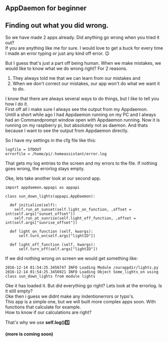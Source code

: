 ## AppDaemon for beginner
 

## Finding out what you did wrong.

So we have made 2 apps already. Did anything go wrong when you tried it out?  
If you are anything like me for sure. I would love to get a buck for every time I made an error typing or just any kind off error. :wink:

But I guess that's just a part off being human. When we make mistakes, we would like to know what we do wrong right?
For 2 reasons.

1) They always told me that we can learn from our mistakes and
2) When we don't correct our mistakes, our app won't do what we want it to do.

I know that there are always several ways to do things, but I like to tell you how I do it.  
First off all I make sure I always see the output from my Appdaemon.  
Untill a short while ago I had Appdaemon running on my PC and I always had an Commandprompt window open with Appdaemon running. 
Now it is running on my raspberry pi, but absolutely not as daemon. And thats because I want to see the output from Appdaemon directly.

So I have my settings in the cfg file like this:
```
logfile = STDOUT
errorfile = /home/pi/.homeassistant/error.log
```
 
That gets my log entries to the screen and my errors to the file. If nothing goes wrong, the errorlog stays empty.

Oke, lets take another look at our second app.

```
import appdaemon.appapi as appapi

class sun_down_lights(appapi.AppDaemon):

  def initialize(self):  
    self.run_at_sunset(self.light_on_function, ,offset = int(self.args["sunset_offset"])
    self.run_at_sunrise(self.light_off_function, ,offset = int(self.args["sunrise_offset"])

  def light_on_function (self, kwargs):
      self.turn_on(self.args["lightID"])

  def light_off_function (self, kwargs):
      self.turn_off(self.args["lightID"])
```
 

If we did nothing wrong on screen we would get something like:
```
2016-12-14 01:54:25.3456747 INFO Loading Module /ourappdir/lights.py
2016-12-14 01:54:25.3456921 INFO Loading Object Some_lights_on using class sun_down_lights from module lights
```
 
Oke it has loaded it. But did everything go right? Lets look at the errorlog. Is it still empty?  
Oke then i guess we didnt make any indentionerrors or typo's.  
This app is a simple one, but we will built more complex apps soon. With functions that calculate for example.  
How to know if our calculations are right?  

That's why we use **self.log():one:**  

**(more is coming soon)** 
